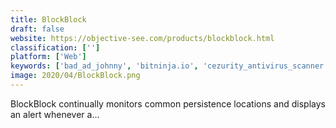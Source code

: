 ```yaml
---
title: BlockBlock
draft: false 
website: https://objective-see.com/products/blockblock.html
classification: ['']
platform: ['Web']
keywords: ['bad_ad_johnny', 'bitninja.io', 'cezurity_antivirus_scanner', 'fame_automates_malware_evaluation', 'intego_flextivity_secure', 'malwarefox_anti-malware', 'pyrebox', 'usb_protector', 'vmray_analyzer_platform', 'cpmalscan', 'pestudio']
image: 2020/04/BlockBlock.png
---
```

BlockBlock continually monitors common persistence locations and displays an alert whenever a...
